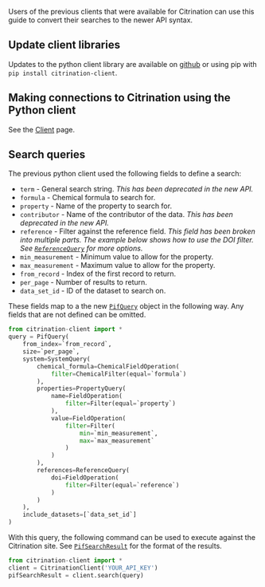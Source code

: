 Users of the previous clients that were available for Citrination can use this guide to convert their searches to the newer API syntax.

## Update client libraries

Updates to the python client library are available on [github](https://github.com/CitrineInformatics/python-citrination-client) or using pip with `pip install citrination-client`.

## Making connections to Citrination using the Python client

See the [Client](!api/client/Client) page.

## Search queries

The previous python client used the following fields to define a search:

* `term` - General search string. _This has been deprecated in the new API._
* `formula` - Chemical formula to search for.
* `property` - Name of the property to search for.
* `contributor` - Name of the contributor of the data. _This has been deprecated in the new API._
* `reference` - Filter against the reference field. _This field has been broken into multiple parts. The example below shows how to use the DOI filter. See [`ReferenceQuery`](!api/search/pif/query/core/ReferenceQuery) for more options._
* `min_measurement` - Minimum value to allow for the property.
* `max_measurement` - Maximum value to allow for the property.
* `from_record` - Index of the first record to return.
* `per_page` - Number of results to return.
* `data_set_id` - ID of the dataset to search on.

These fields map to a the new [`PifQuery`](!api/search/pif/query/PifQuery) object in the following way. Any fields that are not defined can be omitted.

```Python
from citrination-client import *
query = PifQuery(
    from_index=`from_record`,
    size=`per_page`,
    system=SystemQuery(
        chemical_formula=ChemicalFieldOperation(
            filter=ChemicalFilter(equal=`formula`)
        ),
        properties=PropertyQuery(
            name=FieldOperation(
                filter=Filter(equal=`property`)
            ),
            value=FieldOperation(
                filter=Filter(
                    min=`min_measurement`,
                    max=`max_measurement`
                )
            )
        ),
        references=ReferenceQuery(
            doi=FieldOperation(
                filter=Filter(equal=`reference`)
            )
        )
    ),
    include_datasets=[`data_set_id`]
)
```

With this query, the following command can be used to execute against the Citrination site. See [`PifSearchResult`](!api/search/pif/result/PifSearchResult) for the format of the results.

```Python
from citrination-client import *
client = CitrinationClient('YOUR_API_KEY')
pifSearchResult = client.search(query)
```
